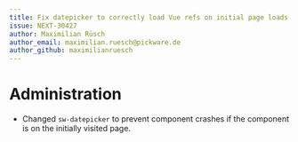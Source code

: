 ```yaml
---
title: Fix datepicker to correctly load Vue refs on initial page loads
issue: NEXT-30427
author: Maximilian Rüsch
author_email: maximilian.ruesch@pickware.de
author_github: maximilianruesch
---
```

# Administration
* Changed `sw-datepicker` to prevent component crashes if the component is on the initially visited page.
